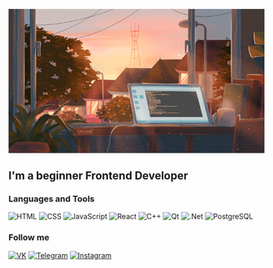 ![Header](https://github.com/saitovmarat/saitovmarat/blob/main/assets/238355349-7d484dc9-68a9-4ee6-a767-aea59035c12d.gif)

## I'm a beginner Frontend Developer

### Languages and Tools
![HTML](https://img.shields.io/badge/-HTML-090909?style=for-the-badge&logo=html5&logoColor=E34F26)
![CSS](https://img.shields.io/badge/-CSS-090909?style=for-the-badge&logo=css3&logoColor=1572B6)
![JavaScript](https://img.shields.io/badge/-JavaScript-090909?style=for-the-badge&logo=javascript&logoColor=F7DF1E)
![React](https://img.shields.io/badge/-React-090909?style=for-the-badge&logo=react&logoColor=61DAFB)
![C++](https://img.shields.io/badge/-C++-090909?style=for-the-badge&logo=cplusplus&logoColor=00599C)
![Qt](https://img.shields.io/badge/-Qt-090909?style=for-the-badge&logo=qt&logoColor=41CD52)
![.Net](https://img.shields.io/badge/-Framework-090909?style=for-the-badge&logo=dotnet&logoColor=512BD4)
![PostgreSQL](https://img.shields.io/badge/-SQL-090909?style=for-the-badge&logo=postgresql&logoColor=4169E1)

### Follow me
[![VK](https://img.shields.io/badge/-VK-090909?style=for-the-badge&logo=vk&logoColor=0077FF)](https://vk.com/maratsaitovv)
[![Telegram](https://img.shields.io/badge/-Telegram-090909?style=for-the-badge&logo=telegram&logoColor=26A5E4)](https://t.me/maratsaitovv)
[![Instagram](https://img.shields.io/badge/-Instagram-090909?style=for-the-badge&logo=instagram&logoColor=E4405F)](https://www.instagram.com/maratsaitovv?igsh=MTd2ZXpzOGUzdXdhNQ==)
